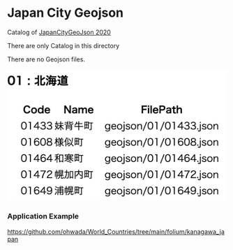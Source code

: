 Japan City Geojson
===============

Catalog of 
[JapanCityGeoJson 2020](https://github.com/niiyz/JapanCityGeoJson)

There are  only Catalog in this directory

There are no Geojson files.

![japan city geojson](https://github.com/ohwada/World_Countries/blob/main/japan_city_geojson/screenshots/japan_city_geojson.png)

### Application Example

https://github.com/ohwada/World_Countries/tree/main/folium/kanagawa_japan

